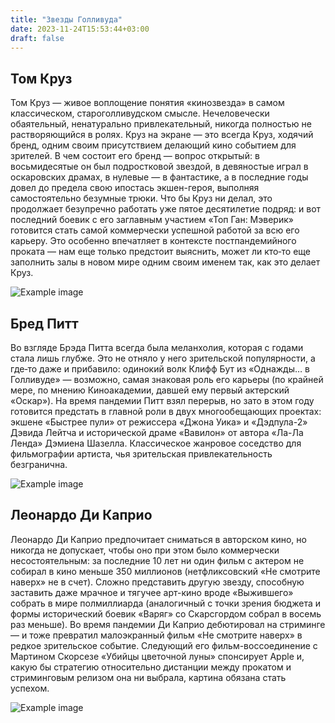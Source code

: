 ```yaml
---
title: "Звезды Голливуда"
date: 2023-11-24T15:53:44+03:00
draft: false
---
```


## Том Круз

Том Круз — живое воплощение понятия «кинозвезда» в самом классическом, староголливудском смысле. Нечеловечески обаятельный, ненатурально привлекательный, никогда полностью не растворяющийся в ролях. Круз на экране — это всегда Круз, ходячий бренд, одним своим присутствием делающий кино событием для зрителей. В чем состоит его бренд — вопрос открытый: в восьмидесятые он был подростковой звездой, в девяностые играл в оскаровских драмах, в нулевые — в фантастике, а в последние годы довел до предела свою ипостась экшен-героя, выполняя самостоятельно безумные трюки. Что бы Круз ни делал, это продолжает безупречно работать уже пятое десятилетие подряд: и вот последний боевик с его заглавным участием «Топ Ган: Мэверик» готовится стать самой коммерчески успешной работой за всю его карьеру. Это особенно впечатляет в контексте постпандемийного проката — нам еще только предстоит выяснить, может ли кто‑то еще заполнить залы в новом мире одним своим именем так, как это делает Круз.

![Example image](/1.png)

## Бред Питт

Во взгляде Брэда Питта всегда была меланхолия, которая с годами стала лишь глубже. Это не отняло у него зрительской популярности, а где‑то даже и прибавило: одинокий волк Клифф Бут из «Однажды… в Голливуде» — возможно, самая знаковая роль его карьеры (по крайней мере, по мнению Киноакадемии, давшей ему первый актерский «Оскар»). На время пандемии Питт взял перерыв, но зато в этом году готовится предстать в главной роли в двух многообещающих проектах: экшене «Быстрее пули» от режиссера «Джона Уика» и «Дэдпула-2» Дэвида Лейтча и исторической драме «Вавилон» от автора «Ла-Ла Ленда» Дэмиена Шазелла. Классическое жанровое соседство для фильмографии артиста, чья зрительская привлекательность безгранична.

![Example image](/2.png)

## Леонардо Ди Каприо

Леонардо Ди Каприо предпочитает сниматься в авторском кино, но никогда не допускает, чтобы оно при этом было коммерчески несостоятельным: за последние 10 лет ни один фильм с актером не собирал в кино меньше 350 миллионов (нетфликсовский «Не смотрите наверх» не в счет). Сложно представить другую звезду, способную заставить даже мрачное и тягучее арт-кино вроде «Выжившего» собрать в мире полмиллиарда (аналогичный с точки зрения бюджета и формы исторический боевик «Варяг» со Скарсгордом собрал в восемь раз меньше). Во время пандемии Ди Каприо дебютировал на стриминге — и тоже превратил малоэкранный фильм «Не смотрите наверх» в редкое зрительское событие. Следующий его фильм-воссоединение с Мартином Скорсезе «Убийцы цветочной луны» спонсирует Apple и, какую бы стратегию относительно дистанции между прокатом и стриминговым релизом она ни выбрала, картина обязана стать успехом.

![Example image](/3.png)
